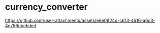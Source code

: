 # currency_converter

https://github.com/user-attachments/assets/e6e0824d-c613-4616-a6c3-4e756cbebded

